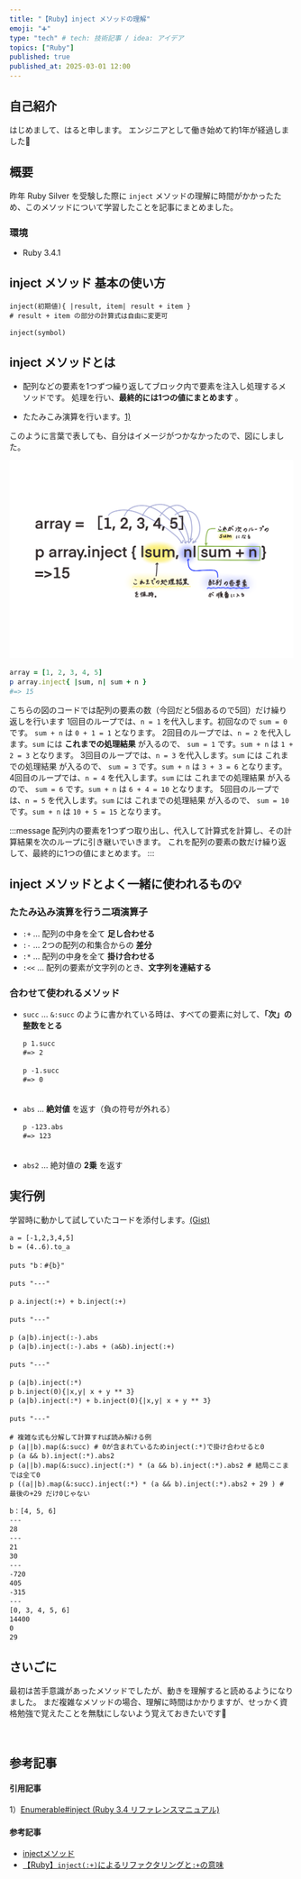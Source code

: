```yaml
---
title: "【Ruby】inject メソッドの理解"
emoji: "➕"
type: "tech" # tech: 技術記事 / idea: アイデア
topics: ["Ruby"]
published: true
published_at: 2025-03-01 12:00
---
```

## 自己紹介
はじめまして、はると申します。
エンジニアとして働き始めて約1年が経過しました🐣


## 概要
昨年 Ruby Silver を受験した際に `inject` メソッドの理解に時間がかかったため、このメソッドについて学習したことを記事にまとめました。


### 環境
- Ruby 3.4.1


## inject メソッド 基本の使い方
```ruby:基本の使い方①
inject(初期値){ |result, item| result + item }
# result + item の部分の計算式は自由に変更可
```

```ruby:基本の使い方②
inject(symbol)
```


## inject メソッドとは
- 配列などの要素を1つずつ繰り返してブロック内で要素を注入し処理するメソッドです。
処理を行い、**最終的には1つの値にまとめます** 。

- たたみこみ演算を行います。[1)](#引用記事)

このように言葉で表しても、自分はイメージがつかなかったので、図にしました。

![](/images/ruby-inject-study/image.png)

```ruby
array = [1, 2, 3, 4, 5]
p array.inject{ |sum, n| sum + n }
#=> 15
```

こちらの図のコードでは配列の要素の数（今回だと5個あるので5回）だけ繰り返しを行います
1回目のループでは、`n = 1` を代入します。初回なので `sum = 0` です。
`sum + n` は `0 + 1 = 1` となります。
2回目のループでは、`n = 2` を代入します。`sum` には **これまでの処理結果** が入るので、
`sum = 1` です。`sum + n` は `1 + 2 = 3` となります。
3回目のループでは、`n = 3` を代入します。`sum` には これまでの処理結果 が入るので、
`sum = 3` です。`sum + n` は `3 + 3 = 6` となります。
4回目のループでは、`n = 4` を代入します。`sum` には これまでの処理結果 が入るので、
`sum = 6` です。`sum + n` は `6 + 4 = 10` となります。
5回目のループでは、`n = 5` を代入します。`sum` には これまでの処理結果 が入るので、
`sum = 10` です。`sum + n` は `10 + 5 = 15` となります。


:::message
配列内の要素を1つずつ取り出し、代入して計算式を計算し、その計算結果を次のループに引き継いでいきます。
これを配列の要素の数だけ繰り返して、最終的に1つの値にまとめます。
:::

## inject メソッドとよく一緒に使われるもの💡
### たたみ込み演算を行う二項演算子
- `:+` … 配列の中身を全て **足し合わせる**
- `:-` … 2つの配列の和集合からの **差分**
- `:*` … 配列の中身を全て **掛け合わせる**
- `:<<` … 配列の要素が文字列のとき、**文字列を連結する**

### 合わせて使われるメソッド
- `succ` … `&:succ` のように書かれている時は、すべての要素に対して、**「次」の整数をとる**
    ```ruby:例
    p 1.succ
    #=> 2

    p -1.succ
    #=> 0
    ```
    　
- `abs` … **絶対値** を返す（負の符号が外れる）
    ```ruby:例
    p -123.abs
    #=> 123
    ```
    　
- `abs2` … 絶対値の **2乗** を返す


## 実行例
学習時に動かして試していたコードを添付します。[(Gist)](https://gist.github.com/lemonade-37/0f472ebce69270c3d54bda4241904303)


```ruby:sample
a = [-1,2,3,4,5]
b = (4..6).to_a

puts "b：#{b}"

puts "---"

p a.inject(:+) + b.inject(:+)

puts "---"

p (a|b).inject(:-).abs
p (a|b).inject(:-).abs + (a&b).inject(:+)

puts "---"

p (a|b).inject(:*)
p b.inject(0){|x,y| x + y ** 3}
p (a|b).inject(:*) + b.inject(0){|x,y| x + y ** 3}

puts "---"

# 複雑な式も分解して計算すれば読み解ける例
p (a||b).map(&:succ) # 0が含まれているためinject(:*)で掛け合わせると0
p (a && b).inject(:*).abs2
p (a||b).map(&:succ).inject(:*) * (a && b).inject(:*).abs2 # 結局ここまでは全て0
p ((a||b).map(&:succ).inject(:*) * (a && b).inject(:*).abs2 + 29 ) # 最後の+29 だけ0じゃない
```

```terminal:sample 実行結果
b：[4, 5, 6]
---
28
---
21
30
---
-720
405
-315
---
[0, 3, 4, 5, 6]
14400
0
29
```


## さいごに
最初は苦手意識があったメソッドでしたが、動きを理解すると読めるようになりました。
まだ複雑なメソッドの場合、理解に時間はかかりますが、せっかく資格勉強で覚えたことを無駄にしないよう覚えておきたいです💎

　
## 参考記事
#### 引用記事
1）[Enumerable#inject (Ruby 3.4 リファレンスマニュアル)](https://docs.ruby-lang.org/ja/latest/method/Enumerable/i/inject.html)

#### 参考記事
- [injectメソッド](https://qiita.com/wangqijiangjun/items/9e56a5313ae780ec7f11)
- [【Ruby】`inject(:+)`によるリファクタリングと`:+`の意味](https://qiita.com/terufumi1122/items/c060d86f966e566a0520)
